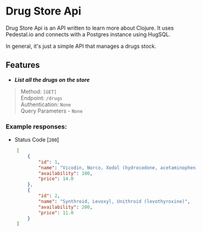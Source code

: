 # Drug Store Api

Drug Store Api is an API written to learn more about Clojure. It uses Pedestal.io and connects with a Postgres instance using HugSQL.

In general, it's just a simple API that manages a drugs stock.

## Features

* **_List all the drugs on the store_**
> Method: `[GET]` </br>
> Endpoint: `/drugs` </br>
> Authentication: `None` </br>
> Query Parameters - `None` 

### Example responses:

* Status Code [`200`]

```json
    [
        {
            "id": 1,
            "name": "Vicodin, Norco, Xodol (hydrocodone, acetaminophen)",
            "availability": 100,
            "price": 14.0
        },
        {
            "id": 2,
            "name": "Synthroid, Levoxyl, Unithroid (levothyroxine)",
            "availability": 200,
            "price": 11.0
        }
    ]
```